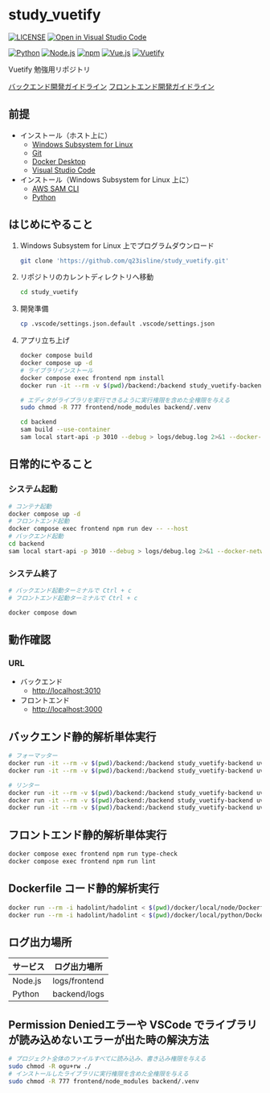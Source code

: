 # study_vuetify

[![LICENSE](https://img.shields.io/badge/license-MIT-green.svg)](./LICENSE)
[![Open in Visual Studio Code](https://img.shields.io/static/v1?logo=visualstudiocode&label=&message=Open%20in%20Visual%20Studio%20Code&labelColor=555555&color=007acc&logoColor=007acc)](https://open.vscode.dev/q23isline/study_vuetify)

[![Python](https://img.shields.io/static/v1?logo=python&label=Python&message=v3.13&labelColor=555555&color=3776AB&logoColor=3776AB)](https://www.python.org/)
[![Node.js](https://img.shields.io/static/v1?logo=node.js&label=Node.js&message=v22.12.0&labelColor=555555&color=339933&logoColor=339933)](https://nodejs.org)
[![npm](https://img.shields.io/static/v1?logo=npm&label=npm&message=v10.9.0&labelColor=555555&color=CB3837&logoColor=CB3837)](https://www.npmjs.com/)
[![Vue.js](https://img.shields.io/static/v1?logo=vue.js&label=Vue.js&message=v3.4.31&labelColor=555555&color=4FC08D&logoColor=4FC08D)](https://ja.vuejs.org/)
[![Vuetify](https://img.shields.io/static/v1?logo=vuetify&label=Vuetify&message=v3.7.5&labelColor=555555&color=1867C0&logoColor=1867C0)](https://vuetifyjs.com/ja/)

Vuetify 勉強用リポジトリ

[バックエンド開発ガイドライン](./backend/README.md)
[フロントエンド開発ガイドライン](./frontend/README.md)

## 前提

- インストール（ホスト上に）
  - [Windows Subsystem for Linux](https://learn.microsoft.com/ja-jp/windows/wsl/)
  - [Git](https://git-scm.com/)
  - [Docker Desktop](https://www.docker.com/ja-jp/products/docker-desktop/)
  - [Visual Studio Code](https://code.visualstudio.com/)
- インストール（Windows Subsystem for Linux 上に）
  - [AWS SAM CLI](https://docs.aws.amazon.com/serverless-application-model/latest/developerguide/install-sam-cli.html)
  - [Python](https://www.python.org/)

## はじめにやること

1. Windows Subsystem for Linux 上でプログラムダウンロード

    ```bash
    git clone 'https://github.com/q23isline/study_vuetify.git'
    ```

2. リポジトリのカレントディレクトリへ移動

    ```bash
    cd study_vuetify
    ```

3. 開発準備

    ```bash
    cp .vscode/settings.json.default .vscode/settings.json
    ```

4. アプリ立ち上げ

    ```bash
    docker compose build
    docker compose up -d
    # ライブラリインストール
    docker compose exec frontend npm install
    docker run -it --rm -v $(pwd)/backend:/backend study_vuetify-backend uv sync

    # エディタがライブラリを実行できるように実行権限を含めた全権限を与える
    sudo chmod -R 777 frontend/node_modules backend/.venv

    cd backend
    sam build --use-container
    sam local start-api -p 3010 --debug > logs/debug.log 2>&1 --docker-network study_vuetify_default
    ```

## 日常的にやること

### システム起動

```bash
# コンテナ起動
docker compose up -d
# フロントエンド起動
docker compose exec frontend npm run dev -- --host
# バックエンド起動
cd backend
sam local start-api -p 3010 --debug > logs/debug.log 2>&1 --docker-network study_vuetify_default
```

### システム終了

```bash
# バックエンド起動ターミナルで Ctrl + c
# フロントエンド起動ターミナルで Ctrl + c

docker compose down
```

## 動作確認

### URL

- バックエンド
  - <http://localhost:3010>
- フロントエンド
  - <http://localhost:3000>

## バックエンド静的解析単体実行

```bash
# フォーマッター
docker run -it --rm -v $(pwd)/backend:/backend study_vuetify-backend uv run -- autopep8 --diff . --global-config=.pep8
docker run -it --rm -v $(pwd)/backend:/backend study_vuetify-backend uv run -- black --diff .

# リンター
docker run -it --rm -v $(pwd)/backend:/backend study_vuetify-backend uv run -- pylint ./ --rcfile=.pylintrc
docker run -it --rm -v $(pwd)/backend:/backend study_vuetify-backend uv run -- flake8 --config=.flake8
docker run -it --rm -v $(pwd)/backend:/backend study_vuetify-backend uv run -- mypy ./ --config-file=mypy.ini
```

## フロントエンド静的解析単体実行

```bash
docker compose exec frontend npm run type-check
docker compose exec frontend npm run lint
```

## Dockerfile コード静的解析実行

```bash
docker run --rm -i hadolint/hadolint < $(pwd)/docker/local/node/Dockerfile
docker run --rm -i hadolint/hadolint < $(pwd)/docker/local/python/Dockerfile
```

## ログ出力場所

| サービス | ログ出力場所  |
| -------- | ------------- |
| Node.js  | logs/frontend |
| Python   | backend/logs  |

## Permission Deniedエラーや VSCode でライブラリが読み込めないエラーが出た時の解決方法

```bash
# プロジェクト全体のファイルすべてに読み込み、書き込み権限を与える
sudo chmod -R ogu+rw ./
# インストールしたライブラリに実行権限を含めた全権限を与える
sudo chmod -R 777 frontend/node_modules backend/.venv
```
